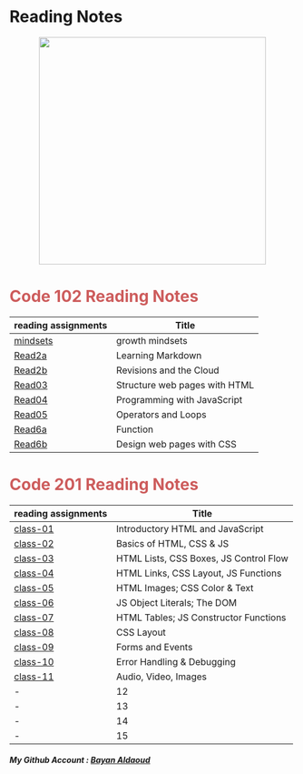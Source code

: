 # Reading Notes
<p align="center">
<img src="https://image.freepik.com/free-vector/online-education-illustration-book-notes-smartphone-education-icon-concept-white-isolated_138676-637.jpg" width="400" >
</p>


#  <span style ="color:indianred"> **Code 102 Reading Notes** </span>

| reading assignments                                               | Title                                         |
| ----------------------------------------------------------------- | --------------------------------------------- |
| [mindsets](https://bayanaldaoud.github.io/Reading-notes/mindsets) |  growth mindsets                              |
| [Read2a](https://bayanaldaoud.github.io/Reading-notes/read2a)     |   Learning Markdown                           |
| [Read2b](https://bayanaldaoud.github.io/Reading-notes/read2b)     |   Revisions and the Cloud                     |
| [Read03](https://bayanaldaoud.github.io/Reading-notes/read03)     |   Structure web pages with HTML               |
| [Read04](https://bayanaldaoud.github.io/Reading-notes/read04)     |   Programming with JavaScript                 |
| [Read05](https://bayanaldaoud.github.io/Reading-notes/read05)     |    Operators and Loops                        |
| [Read6a](https://bayanaldaoud.github.io/Reading-notes/read6a)     |    Function                                   |
| [Read6b](https://bayanaldaoud.github.io/Reading-notes/read6b)     |    Design web pages with CSS                  |

#    <span style ="color:indianred"> **Code 201 Reading Notes** </span>

| reading assignments                                                | Title                                         |
| -------------------------------------------------------------------| --------------------------------------------- |
|[class-01](https://bayanaldaoud.github.io/Reading-notes/class-01)   |  Introductory HTML and JavaScript             |
|[class-02](https://bayanaldaoud.github.io/Reading-notes/class-02)   |  Basics of HTML, CSS & JS                     |
|[class-03](https://bayanaldaoud.github.io/Reading-notes/class-03)   |  HTML Lists, CSS Boxes, JS Control Flow       |
|[class-04](https://bayanaldaoud.github.io/Reading-notes/class-04)   |  HTML Links, CSS Layout, JS Functions         |
|[class-05](https://bayanaldaoud.github.io/Reading-notes/class-05)   |  HTML Images; CSS Color & Text                |
|[class-06](https://bayanaldaoud.github.io/Reading-notes/class-06)   |  JS Object Literals; The DOM                  |
|[class-07](https://bayanaldaoud.github.io/Reading-notes/class-07)   |  HTML Tables; JS Constructor Functions        |
|[class-08](https://bayanaldaoud.github.io/Reading-notes/class-08)   |  CSS Layout                                   |
|[class-09](https://bayanaldaoud.github.io/Reading-notes/class-09)   |  Forms and Events                             |
|[class-10](https://bayanaldaoud.github.io/Reading-notes/class-10)   |  Error Handling & Debugging                   |
|[class-11](https://bayanaldaoud.github.io/Reading-notes/class-11)   |  Audio, Video, Images                         |
|                               -                                    |                                     12        |
|                               -                                    |                                     13        |
|                               -                                    |                                     14        |
|                               -                                    |                                     15        |





##### My Github Account : [Bayan Aldaoud](https://github.com/bayanaldaoud)


